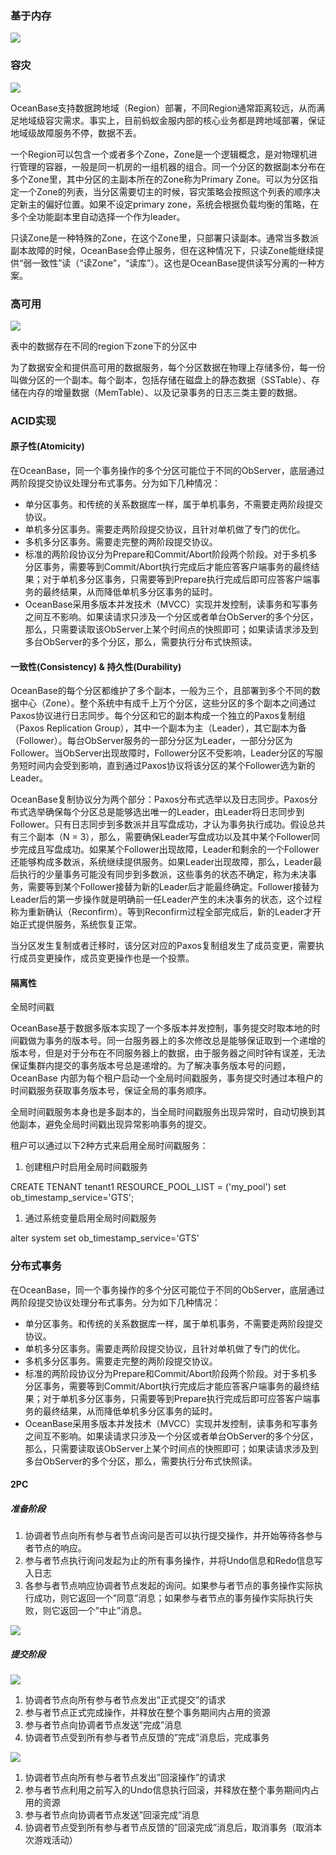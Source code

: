 <!--
 * @Author: your name
 * @Date: 2022-04-18 16:54:51
 * @LastEditTime: 2022-04-18 16:55:27
 * @LastEditors: your name
 * @Description: 打开koroFileHeader查看配置 进行设置: https://github.com/OBKoro1/koro1FileHeader/wiki/%E9%85%8D%E7%BD%AE
 * @FilePath: /infra-std/middleware_architecture/OceanBase_desc.md
-->
### 基于内存

![](https://p3-juejin.byteimg.com/tos-cn-i-k3u1fbpfcp/29ecc69ef6984e4998f2d830f8dbca34~tplv-k3u1fbpfcp-zoom-1.image)

### 容灾

![](https://p3-juejin.byteimg.com/tos-cn-i-k3u1fbpfcp/b0a788bf85cc49a2bf0ce75c197caa3e~tplv-k3u1fbpfcp-zoom-1.image)

OceanBase支持数据跨地域（Region）部署，不同Region通常距离较远，从而满足地域级容灾需求。事实上，目前蚂蚁金服内部的核心业务都是跨地域部署，保证地域级故障服务不停，数据不丢。

一个Region可以包含一个或者多个Zone，Zone是一个逻辑概念，是对物理机进行管理的容器，一般是同一机房的一组机器的组合。同一个分区的数据副本分布在多个Zone里，其中分区的主副本所在的Zone称为Primary Zone。可以为分区指定一个Zone的列表，当分区需要切主的时候，容灾策略会按照这个列表的顺序决定新主的偏好位置。如果不设定primary zone，系统会根据负载均衡的策略，在多个全功能副本里自动选择一个作为leader。

只读Zone是一种特殊的Zone，在这个Zone里，只部署只读副本。通常当多数派副本故障的时候，OceanBase会停止服务，但在这种情况下，只读Zone能继续提供“弱一致性”读（“读Zone”，“读库”）。这也是OceanBase提供读写分离的一种方案。

### 高可用

![](https://p3-juejin.byteimg.com/tos-cn-i-k3u1fbpfcp/9bc845c281c048259d2398c4985cf67b~tplv-k3u1fbpfcp-zoom-1.image)

表中的数据存在不同的region下zone下的分区中

为了数据安全和提供高可用的数据服务，每个分区数据在物理上存储多份，每一份叫做分区的一个副本。每个副本，包括存储在磁盘上的静态数据（SSTable）、存储在内存的增量数据（MemTable）、以及记录事务的日志三类主要的数据。

### ACID实现

#### 原子性(Atomicity)

在OceanBase，同一个事务操作的多个分区可能位于不同的ObServer，底层通过两阶段提交协议处理分布式事务。分为如下几种情况：

-   单分区事务。和传统的关系数据库一样，属于单机事务，不需要走两阶段提交协议。
-   单机多分区事务。需要走两阶段提交协议，且针对单机做了专门的优化。
-   多机多分区事务。需要走完整的两阶段提交协议。
-   标准的两阶段协议分为Prepare和Commit/Abort阶段两个阶段。对于多机多分区事务，需要等到Commit/Abort执行完成后才能应答客户端事务的最终结果；对于单机多分区事务，只需要等到Prepare执行完成后即可应答客户端事务的最终结果，从而降低单机多分区事务的延时。
-   OceanBase采用多版本并发技术（MVCC）实现并发控制，读事务和写事务之间互不影响。如果读请求只涉及一个分区或者单台ObServer的多个分区，那么，只需要读取该ObServer上某个时间点的快照即可；如果读请求涉及到多台ObServer的多个分区，那么，需要执行分布式快照读。

#### 一致性(Consistency) & 持久性(Durability)

OceanBase的每个分区都维护了多个副本，一般为三个，且部署到多个不同的数据中心（Zone）。整个系统中有成千上万个分区，这些分区的多个副本之间通过Paxos协议进行日志同步。每个分区和它的副本构成一个独立的Paxos复制组（Paxos Replication Group），其中一个副本为主（Leader），其它副本为备（Follower）。每台ObServer服务的一部分分区为Leader，一部分分区为Follower。当ObServer出现故障时，Follower分区不受影响，Leader分区的写服务短时间内会受到影响，直到通过Paxos协议将该分区的某个Follower选为新的Leader。

OceanBase复制协议分为两个部分：Paxos分布式选举以及日志同步。Paxos分布式选举确保每个分区总是能够选出唯一的Leader，由Leader将日志同步到Follower。只有日志同步到多数派并且写盘成功，才认为事务执行成功。假设总共有三个副本（N = 3），那么，需要确保Leader写盘成功以及其中某个Follower同步完成且写盘成功。如果某个Follower出现故障，Leader和剩余的一个Follower还能够构成多数派，系统继续提供服务。如果Leader出现故障，那么，Leader最后执行的少量事务可能没有同步到多数派，这些事务的状态不确定，称为未决事务，需要等到某个Follower接替为新的Leader后才能最终确定。Follower接替为Leader后的第一步操作就是明确前一任Leader产生的未决事务的状态，这个过程称为重新确认（Reconfirm）。等到Reconfirm过程全部完成后，新的Leader才开始正式提供服务，系统恢复正常。

当分区发生复制或者迁移时，该分区对应的Paxos复制组发生了成员变更，需要执行成员变更操作，成员变更操作也是一个投票。

#### 隔离性

全局时间戳

OceanBase基于数据多版本实现了一个多版本并发控制，事务提交时取本地的时间戳做为事务的版本号。同一台服务器上的多次修改总是能够保证取到一个递增的版本号，但是对于分布在不同服务器上的数据，由于服务器之间时钟有误差，无法保证集群内提交的事务版本号总是递增的。为了解决事务版本号的问题，OceanBase 内部为每个租户启动一个全局时间戳服务，事务提交时通过本租户的时间戳服务获取事务版本号，保证全局的事务顺序。

全局时间戳服务本身也是多副本的，当全局时间戳服务出现异常时，自动切换到其他副本，避免全局时间戳出现异常影响事务的提交。

租户可以通过以下2种方式来启用全局时间戳服务：

1.  创建租户时启用全局时间戳服务

CREATE TENANT tenant1 RESOURCE_POOL_LIST = ('my_pool') set ob_timestamp_service='GTS';

1.  通过系统变量启用全局时间戳服务

alter system set ob_timestamp_service='GTS'

### 分布式事务

在OceanBase，同一个事务操作的多个分区可能位于不同的ObServer，底层通过两阶段提交协议处理分布式事务。分为如下几种情况：

-   单分区事务。和传统的关系数据库一样，属于单机事务，不需要走两阶段提交协议。
-   单机多分区事务。需要走两阶段提交协议，且针对单机做了专门的优化。
-   多机多分区事务。需要走完整的两阶段提交协议。
-   标准的两阶段协议分为Prepare和Commit/Abort阶段两个阶段。对于多机多分区事务，需要等到Commit/Abort执行完成后才能应答客户端事务的最终结果；对于单机多分区事务，只需要等到Prepare执行完成后即可应答客户端事务的最终结果，从而降低单机多分区事务的延时。
-   OceanBase采用多版本并发技术（MVCC）实现并发控制，读事务和写事务之间互不影响。如果读请求只涉及一个分区或者单台ObServer的多个分区，那么，只需要读取该ObServer上某个时间点的快照即可；如果读请求涉及到多台ObServer的多个分区，那么，需要执行分布式快照读。

#### 2PC

##### 准备阶段

1.  协调者节点向所有参与者节点询问是否可以执行提交操作，并开始等待各参与者节点的响应。
1.  参与者节点执行询问发起为止的所有事务操作，并将Undo信息和Redo信息写入日志
1.  各参与者节点响应协调者节点发起的询问。如果参与者节点的事务操作实际执行成功，则它返回一个”同意”消息；如果参与者节点的事务操作实际执行失败，则它返回一个”中止”消息。

![](https://p3-juejin.byteimg.com/tos-cn-i-k3u1fbpfcp/36d20bbf21b74a0ca93068b38ff4d07f~tplv-k3u1fbpfcp-zoom-1.image)

##### 提交阶段

![](https://p3-juejin.byteimg.com/tos-cn-i-k3u1fbpfcp/0aa6b1df3bff4f5b93dcb57576924f02~tplv-k3u1fbpfcp-zoom-1.image)

1.  协调者节点向所有参与者节点发出”正式提交”的请求
1.  参与者节点正式完成操作，并释放在整个事务期间内占用的资源
1.  参与者节点向协调者节点发送”完成”消息
1.  协调者节点受到所有参与者节点反馈的”完成”消息后，完成事务

![](https://p3-juejin.byteimg.com/tos-cn-i-k3u1fbpfcp/e87da764132b4dba9eb701c22c4d2e64~tplv-k3u1fbpfcp-zoom-1.image)

1.  协调者节点向所有参与者节点发出”回滚操作”的请求
1.  参与者节点利用之前写入的Undo信息执行回滚，并释放在整个事务期间内占用的资源
1.  参与者节点向协调者节点发送”回滚完成”消息
1.  协调者节点受到所有参与者节点反馈的”回滚完成”消息后，取消事务（取消本次游戏活动）